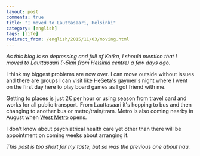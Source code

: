 ```yaml
---
layout: post
comments: true
title: "I moved to Lauttasaari, Helsinki"
category: [english]
tags: [life]
redirect_from: /english/2015/11/03/moving.html
---
```


*As this blog is so depressing and full of Kotka, I should mention that I
 moved to Lauttasaari (~5km from Helsinki centre) a few days ago.*

I think my biggest problems are now over. I can move outside without
issues and there are groups I can visit like HeSeta's gaymer's night where
I went on the first day here to play board games as I got friend with me.

Getting to places is just 2€ per hour or using season from travel card and
works for all public transport. From Lauttasaari it's hopping to bus and
then changing to another bus or metro/train/tram. Metro is also coming
nearby in August when [West Metro](https://lansimetro.fi/en/home.html)
opens.

I don't know about psychiatrical health care yet other than there will be
appointment on coming weeks about arranging it.

*This post is too short for my taste, but so was the previous one about
hau.*
